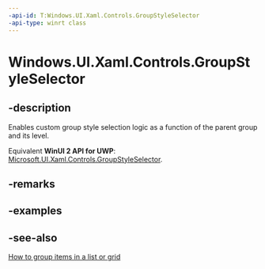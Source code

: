 ```yaml
---
-api-id: T:Windows.UI.Xaml.Controls.GroupStyleSelector
-api-type: winrt class
---
```


<!-- Class syntax.
public class GroupStyleSelector : Windows.UI.Xaml.Controls.IGroupStyleSelector, Windows.UI.Xaml.Controls.IGroupStyleSelectorOverrides
-->

# Windows.UI.Xaml.Controls.GroupStyleSelector

## -description
Enables custom group style selection logic as a function of the parent group and its level.

Equivalent **WinUI 2 API for UWP**: [Microsoft.UI.Xaml.Controls.GroupStyleSelector](/windows/winui/api/microsoft.ui.xaml.controls.groupstyleselector).

## -remarks

## -examples

## -see-also
[How to group items in a list or grid](/previous-versions/windows/apps/hh780627(v=win.10))
